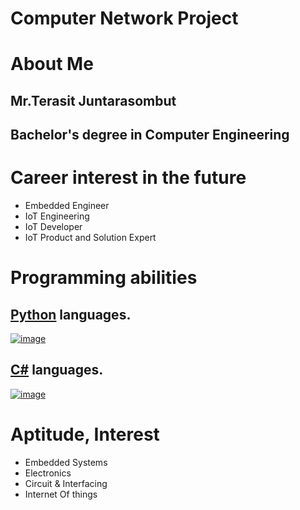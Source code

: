 # Computer Network Project
# About Me 
## Mr.Terasit Juntarasombut
## Bachelor's degree in Computer Engineering

# Career interest in the future
- Embedded Engineer
- IoT Engineering
- IoT Developer
- IoT Product and Solution Expert


# Programming abilities
## [Python](https://www.python.org/) languages.
[![image](https://www.mindphp.com/images/articles/201911/python-logo-master-v3.png)](#)
## [C#](https://docs.microsoft.com/en-us/dotnet/csharp/) languages.
[![image](https://static.gunnarpeipman.com/wp-content/uploads/2009/10/csharp-featured.png.webp)](#)

# Aptitude, Interest
- Embedded Systems
- Electronics
- Circuit & Interfacing
- Internet Of things
